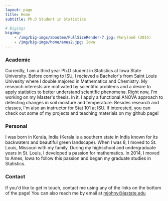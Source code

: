 ```yaml
---
layout: page
title: Home
subtitle: Ph.D Student in Statistics 

# Bigimgs 
bigimg: 
    - /img/big-imgs/aboutme/FullSizeRender-7.jpg: Maryland (2015)
    - /img/big-imgs/home/ames2.jpg: Iowa
---
```


### Academic 

Currently, I am a third year Ph.D student in Statistics at Iowa State University. Before coming to ISU, I recieved a Bachelor's from Saint Louis Univesity where I double majored in Mathematics and Chemistry. My research interests are motivated by scientific problems and a desire to apply statistics to better understand scientific phenomena. Right now, I'm working on my Master's thesis. In it, I apply a functional ANOVA approach to detecting changes in soil moisture and temperature. Besides research and classes, I'm also an instructor for Stat 101 at ISU. If interested, you can check out some of my projects and teaching materials on my github page!  

### Personal

I was born in Kerala, India (Kerala is a southern state in India known for its backwaters and beautiful green landscape). When I was 8, I moved to St. Louis, Missouri with my family. During my highschool and undergraduate years in St. Louis, I developed a passion for mathematics. In 2014, I moved to Ames, Iowa to follow this passion and began my graduate studies in Statistics. 

### Contact 

If you'd like to get in touch, contact me using any of the links on the bottom of the page! You can also reach me by email at mjohny@iastate.edu


